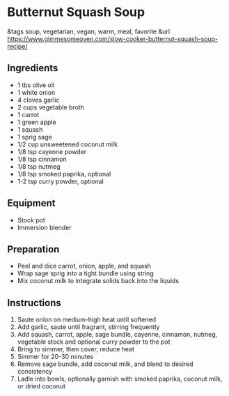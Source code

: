 # Butternut Squash Soup

&tags soup, vegetarian, vegan, warm, meal, favorite
&url https://www.gimmesomeoven.com/slow-cooker-butternut-squash-soup-recipe/

## Ingredients

- 1 tbs olive oil
- 1 white onion
- 4 cloves garlic
- 2 cups vegetable broth
- 1 carrot
- 1 green apple
- 1 squash
- 1 sprig sage
- 1/2 cup unsweetened coconut milk
- 1/8 tsp cayenne powder
- 1/8 tsp cinnamon
- 1/8 tsp nutmeg
- 1/8 tsp smoked paprika, optional
- 1-2 tsp curry powder, optional

## Equipment

- Stock pot
- Immersion blender

## Preparation

- Peel and dice carrot, onion, apple, and squash
- Wrap sage sprig into a tight bundle using string
- Mix coconut milk to integrate solids back into the liquids

## Instructions

1. Saute onion on medium-high heat until softened
1. Add garlic, saute until fragrant, stirring frequently
1. Add squash, carrot, apple, sage bundle, cayenne, cinnamon, nutmeg, vegetable stock and optional curry powder to the pot
1. Bring to simmer, then cover, reduce heat
1. Simmer for 20-30 minutes
1. Remove sage bundle, add coconut milk, and blend to desired consistency
1. Ladle into bowls, optionally garnish with smoked paprika, coconut milk, or dried coconut 
